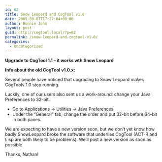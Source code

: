 ```yaml
---
id: 62
title: Snow Leopard and CogTool v1.0
date: 2009-09-07T17:27:04+00:00
author: Bonnie John
layout: post
guid: http://cogtool.local/?p=62
permalink: /snow-leopard-and-cogtool-v1-0/
categories:
  - Uncategorized
---
```

**Upgrade to CogTool 1.1 &#8211; it works wth Snow Leopard**

**Info about the old CogTool v1.0.x:**

Several people have noticed that upgrading to Snow Leopard makes CogToolv 1.0 stop running.

Luckily, one of our users also sent us a work-around: change your Java Preferences to 32-bit.

  * Go to Applications -> Utilities -> Java Preferences
  * Under the &#8220;General&#8221; tab, change the order and put 32-bit before 64-bit in both panes.

We are expecting to have a new version soon, but we don&#8217;t yet know how badly SnowLeopard broke the software that underlies CogTool (ACT-R and Lisp are both likely to be problems). We&#8217;ll post a new version as soon as possible.

Thanks, Nathan!